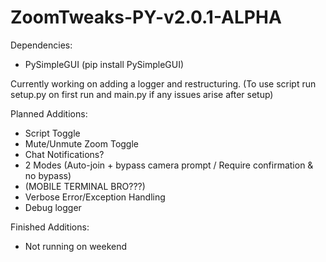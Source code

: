 # ZoomTweaks-PY-v2.0.1-ALPHA

Dependencies:
- PySimpleGUI (pip install PySimpleGUI) 

Currently working on adding a logger and restructuring.
(To use script run setup.py on first run and main.py if any issues arise after setup)


Planned Additions:
- Script Toggle
- Mute/Unmute Zoom Toggle
- Chat Notifications?
- 2 Modes (Auto-join + bypass camera prompt / Require confirmation & no bypass)
- (MOBILE TERMINAL BRO???)
- Verbose Error/Exception Handling
- Debug logger

Finished Additions:
- Not running on weekend
